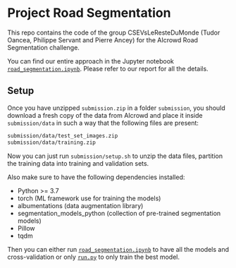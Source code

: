 # Project Road Segmentation

This repo contains the code of the group CSEVsLeResteDuMonde (Tudor Oancea, 
Philippe Servant and Pierre Ancey) for the AIcrowd Road Segmentation challenge.

You can find our entire approach in the Jupyter notebook [`road_segmentation.ipynb`](road_segmentation.ipynb). Please refer to our report for all the details. 

## Setup
Once you have unzipped `submission.zip` in a folder `submission`, you should 
download a fresh copy of the data from AIcrowd and place it inside 
`submission/data` in such a way that the following files are present:
```bash
submission/data/test_set_images.zip
submission/data/training.zip
```
Now you can just run `submission/setup.sh` to unzip the data files, partition the training 
data into training and validation sets.

Also make sure to have the following dependencies installed:
- Python >= 3.7
- torch  (ML framework use for training the models)
- albumentations (data augmentation library)
- segmentation_models_python  (collection of pre-trained segmentation models)
- Pillow
- tqdm

Then you can either run [`road_segmentation.ipynb`](road_segmentation.ipynb) to 
have all the models and cross-validation or only [`run.py`](run.py) to only train 
the best model.
